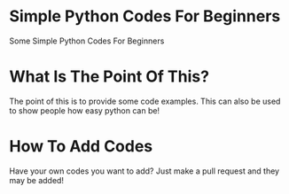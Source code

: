 # Simple Python Codes For Beginners 
Some Simple Python Codes For Beginners 

# What Is The Point Of This?
The point of this is to provide some code examples. This can also be used to show people how easy python can be!

# How To Add Codes
Have your own codes you want to add? Just make a pull request and they may be added!
